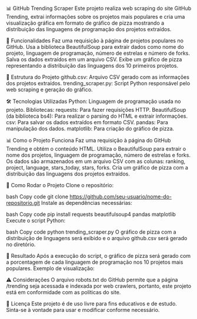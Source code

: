 📊 GitHub Trending Scraper
Este projeto realiza web scraping do site GitHub Trending, extrai informações sobre os projetos mais populares e cria uma visualização gráfica em formato de gráfico de pizza mostrando a distribuição das linguagens de programação dos projetos extraídos.

🚀 Funcionalidades
Faz uma requisição à página de projetos populares no GitHub.
Usa a biblioteca BeautifulSoup para extrair dados como nome do projeto, linguagem de programação, número de estrelas e número de forks.
Salva os dados extraídos em um arquivo CSV.
Exibe um gráfico de pizza representando a distribuição das linguagens dos 10 primeiros projetos.

📂 Estrutura do Projeto
github.csv: Arquivo CSV gerado com as informações dos projetos extraídos.
trending_scraper.py: Script Python responsável pelo web scraping e geração do gráfico.

🛠️ Tecnologias Utilizadas
Python: Linguagem de programação usada no projeto.
Bibliotecas:
requests: Para fazer requisições HTTP.
BeautifulSoup (da biblioteca bs4): Para realizar o parsing do HTML e extrair informações.
csv: Para salvar os dados extraídos em formato CSV.
pandas: Para manipulação dos dados.
matplotlib: Para criação do gráfico de pizza.

📊 Como o Projeto Funciona
Faz uma requisição à página do GitHub Trending e obtém o conteúdo HTML.
Utiliza o BeautifulSoup para extrair o nome dos projetos, linguagem de programação, número de estrelas e forks.
Os dados são armazenados em um arquivo CSV com as colunas: ranking, project, language, stars_today, stars, forks.
Cria um gráfico de pizza com a distribuição das linguagens dos projetos extraídos.

🔧 Como Rodar o Projeto
Clone o repositório:

bash
Copy code
git clone https://github.com/seu-usuario/nome-do-repositorio.git
Instale as dependências necessárias:

bash
Copy code
pip install requests beautifulsoup4 pandas matplotlib
Execute o script Python:

bash
Copy code
python trending_scraper.py
O gráfico de pizza com a distribuição de linguagens será exibido e o arquivo github.csv será gerado no diretório.

🎯 Resultado
Após a execução do script, o gráfico de pizza será gerado com a porcentagem de cada linguagem de programação nos 10 projetos mais populares.
Exemplo de visualização:

⚠️ Considerações
O arquivo robots.txt do GitHub permite que a página /trending seja acessada e indexada por web crawlers, portanto, este projeto está em conformidade com as políticas do site.

📄 Licença
Este projeto é de uso livre para fins educativos e de estudo. Sinta-se à vontade para usar e modificar conforme necessário.